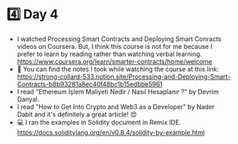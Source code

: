 # :four: Day 4
- I watched Processing Smart Contracts and Deploying Smart Conracts videos on Coursera. But, I think this course is not for me because I prefer to learn by reading rather than watching verbal learning.
https://www.coursera.org/learn/smarter-contracts/home/welcome
- :rocket: You can find the notes I took while watching the course at this link: https://strong-collard-533.notion.site/Processing-and-Deploying-Smart-Contracts-b8b93281a8ec40f48bc1b15edbbe5961
- I read "Ethereum İşlem Maliyeti Nedir / Nasıl Hesaplanır ?" by Devrim Danyal.
- I read "How to Get Into Crypto and Web3 as a Developer" by Nader Dabit and it's definitely a great article! :heart_eyes:
- :computer: I ran the examples in Solidity document in Remix IDE.
https://docs.soliditylang.org/en/v0.8.4/solidity-by-example.html